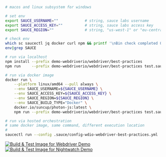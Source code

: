 ```sh
# macos and linux subsystem for windows

# set env
export SAUCE_USERNAME=""            # string, sauce labs username
export SAUCE_ACCESS_KEY=""          # string, sauce labs access key
export SAUCE_REGION=""              # string, "us-west-1" or "eu-central-1"

# check env
which sc saucectl jq docker curl npm && printf '\nBin check completed OK!\n' || printf '\nBin check NOTOK! Stop, install, and re-run.\n'
env|grep SAUCE

# run via localhost
npm install --prefix demo-webdriverio/webdriver/best-practices
npm run     --prefix demo-webdriverio/webdriver/best-practices test.saucelabs.v2

# run via docker image
docker run \
    --platform linux/amd64 --pull always \
    --env SAUCE_USERNAME=${SAUCE_USERNAME} \
    --env SAUCE_ACCESS_KEY=${SAUCE_ACCESS_KEY} \
    --env SAUCE_REGION=${SAUCE_REGION} \
    --env SAUCE_BUILD_TYPE="Docker" \
    docker.io/suncup/photon-js:latest \
    npm run --prefix demo-webdriverio/webdriver/best-practices test.saucelabs.v2

# run via hosted orchestration
# same docker image, same command, different execution location
#
saucectl run --config .sauce/config-wdio-webdriver-best-practices.yml
```

[![Build & Test Image for Webdriver Demo](https://github.com/kmissoumi/photon-images/actions/workflows/photon-build-image-js.yml/badge.svg)](https://github.com/kmissoumi/photon-images/actions/workflows/photon-build-image-js.yml)  
[![Build & Test Image for Nightwatch Demo](https://github.com/kmissoumi/photon-images/actions/workflows/photon-build-image-nightwatch.yml/badge.svg)](https://github.com/kmissoumi/photon-images/actions/workflows/photon-build-image-nightwatch.yml)